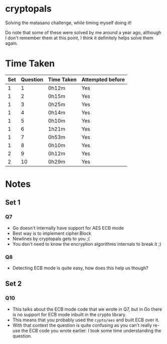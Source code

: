 # cryptopals
Solving the matasano challenge, while timing myself doing it! 

Do note that some of these were solved by me around a year ago, although I don't remember them at this point, I think it definitely helps solve them again. 

# Time Taken

| Set | Question | Time Taken | Attempted before |
| --- | -------- | ---------- | ---------------- |
| 1   | 1        | 0h12m      | Yes              |
| 1   | 2        | 0h15m      | Yes              |
| 1   | 3        | 0h25m      | Yes              |
| 1   | 4        | 0h14m      | Yes              |
| 1   | 5        | 0h10m      | Yes              |
| 1   | 6        | 1h21m      | Yes              |
| 1   | 7        | 0h53m      | Yes              |
| 1   | 8        | 0h10m      | Yes              |
| 2   | 9        | 0h12m      | Yes              |
| 2   | 10       | 0h29m      | Yes              |

# Notes

## Set 1

### Q7

- Go doesn't internally have support for AES ECB mode
- Best way is to implement cipher.Block
- Newlines by cryptopals gets to you ;( 
- You don't need to know the encryption algorithms internals to break it ;)

### Q8

- Detecting ECB mode is quite easy, how does this help us though?

## Set 2

### Q10

- This talks about the ECB mode code that we wrote in Q7, but in Go there is no support for ECB mode inbuilt in the crypto library. 
- This means that you probably used the `cypto/aes` and built ECB over it.
- With that context the question is quite confusing as you can't really re-use the ECB code you wrote earlier. I took some time understanding the question.
